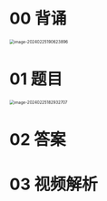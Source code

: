 # 00 背诵

<img src="https://cvp.oss-cn-shanghai.aliyuncs.com/picgo/202402251906975.png" alt="image-20240225190623896" style="zoom:50%;" />



# 01 题目

<img src="https://cvp.oss-cn-shanghai.aliyuncs.com/picgo/202402251829801.png" alt="image-20240225182932707" style="zoom:50%;" />



# 02 答案







# 03 视频解析




